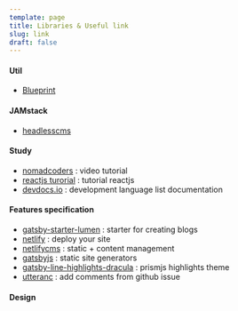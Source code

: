 ```yaml
---
template: page
title: Libraries & Useful link
slug: link
draft: false
---
```


####  Util
- [Blueprint]("https://blueprintjs.com/docs/#core")

#### JAMstack
- [headlesscms](https://headlesscms.org/)

#### Study
- [nomadcoders](https://academy.nomadcoders.co/) : video tutorial
- [reactjs turorial](https://reactjs.org/tutorial/tutorial.html) : tutorial reactjs
- [devdocs.io](https://devdocs.io/javascript/) : development language list documentation
                                                 

#### Features specification
- [gatsby-starter-lumen](https://github.com/alxshelepenok/gatsby-starter-lumen) : starter for creating blogs
- [netlify](https://www.netlify.com/) : deploy your site
- [netlifycms](https://www.netlifycms.org) : static + content management
- [gatsbyjs](https://www.gatsbyjs.org/) : static site generators
- [gatsby-line-highlights-dracula](https://github.com/iamskok/gatsby-line-highlights-dracula) : prismjs highlights theme
- [utteranc](https://utteranc.es) : add comments from github issue

####  Design


